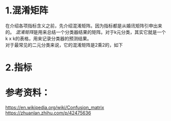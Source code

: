# 1.混淆矩阵
在介绍各项指标含义之前，先介绍混淆矩阵。因为指标都是从婚讯矩阵引申出来的。
*混淆矩阵*是用来总结一个分类器结果的矩阵。对于k元分类，其实它就是一个k x k的表格，用来记录分类器的预测结果。  
对于最常见的二元分类来说，它的混淆矩阵是2乘2的，如下


# 2.指标

  
# 参考资料：  
https://en.wikipedia.org/wiki/Confusion_matrix 
https://zhuanlan.zhihu.com/p/42475636
